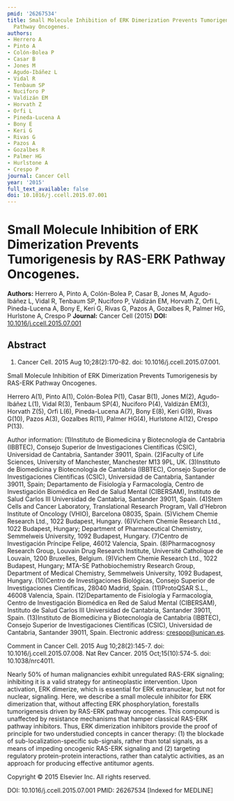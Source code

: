 ```yaml
---
pmid: '26267534'
title: Small Molecule Inhibition of ERK Dimerization Prevents Tumorigenesis by RAS-ERK
  Pathway Oncogenes.
authors:
- Herrero A
- Pinto A
- Colón-Bolea P
- Casar B
- Jones M
- Agudo-Ibáñez L
- Vidal R
- Tenbaum SP
- Nuciforo P
- Valdizán EM
- Horvath Z
- Orfi L
- Pineda-Lucena A
- Bony E
- Keri G
- Rivas G
- Pazos A
- Gozalbes R
- Palmer HG
- Hurlstone A
- Crespo P
journal: Cancer Cell
year: '2015'
full_text_available: false
doi: 10.1016/j.ccell.2015.07.001
---
```


# Small Molecule Inhibition of ERK Dimerization Prevents Tumorigenesis by RAS-ERK Pathway Oncogenes.
**Authors:** Herrero A, Pinto A, Colón-Bolea P, Casar B, Jones M, Agudo-Ibáñez L, Vidal R, Tenbaum SP, Nuciforo P, Valdizán EM, Horvath Z, Orfi L, Pineda-Lucena A, Bony E, Keri G, Rivas G, Pazos A, Gozalbes R, Palmer HG, Hurlstone A, Crespo P
**Journal:** Cancer Cell (2015)
**DOI:** [10.1016/j.ccell.2015.07.001](https://doi.org/10.1016/j.ccell.2015.07.001)

## Abstract

1. Cancer Cell. 2015 Aug 10;28(2):170-82. doi: 10.1016/j.ccell.2015.07.001.

Small Molecule Inhibition of ERK Dimerization Prevents Tumorigenesis by RAS-ERK 
Pathway Oncogenes.

Herrero A(1), Pinto A(1), Colón-Bolea P(1), Casar B(1), Jones M(2), Agudo-Ibáñez 
L(1), Vidal R(3), Tenbaum SP(4), Nuciforo P(4), Valdizán EM(3), Horvath Z(5), 
Orfi L(6), Pineda-Lucena A(7), Bony E(8), Keri G(9), Rivas G(10), Pazos A(3), 
Gozalbes R(11), Palmer HG(4), Hurlstone A(12), Crespo P(13).

Author information:
(1)Instituto de Biomedicina y Biotecnología de Cantabria (IBBTEC), Consejo 
Superior de Investigaciones Científicas (CSIC), Universidad de Cantabria, 
Santander 39011, Spain.
(2)Faculty of Life Sciences, University of Manchester, Manchester M13 9PL, UK.
(3)Instituto de Biomedicina y Biotecnología de Cantabria (IBBTEC), Consejo 
Superior de Investigaciones Científicas (CSIC), Universidad de Cantabria, 
Santander 39011, Spain; Departamento de Fisiología y Farmacología, Centro de 
Investigación Biomédica en Red de Salud Mental (CIBERSAM), Instituto de Salud 
Carlos III Universidad de Cantabria, Santander 39011, Spain.
(4)Stem Cells and Cancer Laboratory, Translational Research Program, Vall 
d'Hebron Institute of Oncology (VHIO), Barcelona 08035, Spain.
(5)Vichem Chemie Research Ltd., 1022 Budapest, Hungary.
(6)Vichem Chemie Research Ltd., 1022 Budapest, Hungary; Department of 
Pharmaceutical Chemistry, Semmelweis University, 1092 Budapest, Hungary.
(7)Centro de Investigación Príncipe Felipe, 46012 Valencia, Spain.
(8)Pharmacognosy Research Group, Louvain Drug Research Institute, Université 
Catholique de Louvain, 1200 Bruxelles, Belgium.
(9)Vichem Chemie Research Ltd., 1022 Budapest, Hungary; MTA-SE Pathobiochemistry 
Research Group, Department of Medical Chemistry, Semmelweis University, 1092 
Budapest, Hungary.
(10)Centro de Investigaciones Biológicas, Consejo Superior de Investigaciones 
Científicas, 28040 Madrid, Spain.
(11)ProtoQSAR S.L., 46008 Valencia, Spain.
(12)Departamento de Fisiología y Farmacología, Centro de Investigación Biomédica 
en Red de Salud Mental (CIBERSAM), Instituto de Salud Carlos III Universidad de 
Cantabria, Santander 39011, Spain.
(13)Instituto de Biomedicina y Biotecnología de Cantabria (IBBTEC), Consejo 
Superior de Investigaciones Científicas (CSIC), Universidad de Cantabria, 
Santander 39011, Spain. Electronic address: crespop@unican.es.

Comment in
    Cancer Cell. 2015 Aug 10;28(2):145-7. doi: 10.1016/j.ccell.2015.07.008.
    Nat Rev Cancer. 2015 Oct;15(10):574-5. doi: 10.1038/nrc4011.

Nearly 50% of human malignancies exhibit unregulated RAS-ERK signaling; 
inhibiting it is a valid strategy for antineoplastic intervention. Upon 
activation, ERK dimerize, which is essential for ERK extranuclear, but not for 
nuclear, signaling. Here, we describe a small molecule inhibitor for ERK 
dimerization that, without affecting ERK phosphorylation, forestalls 
tumorigenesis driven by RAS-ERK pathway oncogenes. This compound is unaffected 
by resistance mechanisms that hamper classical RAS-ERK pathway inhibitors. Thus, 
ERK dimerization inhibitors provide the proof of principle for two understudied 
concepts in cancer therapy: (1) the blockade of sub-localization-specific 
sub-signals, rather than total signals, as a means of impeding oncogenic RAS-ERK 
signaling and (2) targeting regulatory protein-protein interactions, rather than 
catalytic activities, as an approach for producing effective antitumor agents.

Copyright © 2015 Elsevier Inc. All rights reserved.

DOI: 10.1016/j.ccell.2015.07.001
PMID: 26267534 [Indexed for MEDLINE]
